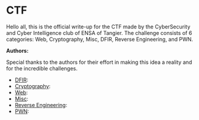 # CTF

Hello all, this is the official write-up for the CTF made by the CyberSecurity and Cyber Intelligence club of ENSA of Tangier. The challenge consists of 6 categories: Web, Cryptography, Misc, DFIR, Reverse Engineering, and PWN.

**Authors:**

Special thanks to the authors for their effort in making this idea a reality and for the incredible challenges.

- [DFIR](./DFIR):
- [Cryptography](./Cryptography):
- [Web](./Web):
- [Misc](./Misc):
- [Reverse Engineering](./Reverse_Engineering):
- [PWN](./PWN):
